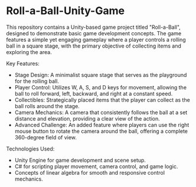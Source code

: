 # Roll-a-Ball-Unity-Game
This repository contains a Unity-based game project titled "Roll-a-Ball", designed to demonstrate basic game development concepts. The game features a simple yet engaging gameplay where a player controls a rolling ball in a square stage, with the primary objective of collecting items and exploring the area.

Key Features:
- Stage Design: A minimalist square stage that serves as the playground for the rolling ball.
- Player Control: Utilizes W, A, S, and D keys for movement, allowing the ball to roll forward, left, backward, and right at a constant speed.
- Collectibles: Strategically placed items that the player can collect as the ball rolls around the stage.
- Camera Mechanics: A camera that consistently follows the ball at a set distance and elevation, providing a clear view of the action.
- Advanced Challenge: An added feature where players can use the right mouse button to rotate the camera around the ball, offering a complete 360-degree field of view.

Technologies Used:
- Unity Engine for game development and scene setup.
- C# for scripting player movement, camera control, and game logic.
- Concepts of linear algebra for smooth and responsive control mechanics.
